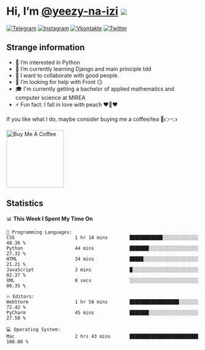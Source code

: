 # Hi, I’m [@yeezy-na-izi](https://github.com/yeezy-na-izi/) ![](https://visitor-badge.glitch.me/badge?page_id=yeezy-na-izi.yeezy-na-izi)

[![Telegram](https://img.shields.io/badge/Telegram-262424?style=for-the-badge&logo=Telegram)](https://t.me/yeezy_na_izi)
[![Instagram](https://img.shields.io/badge/Instagram-262424?style=for-the-badge&logo=Instagram)](https://www.instagram.com/yeezy_na_izi)
[![Vkontakte](https://img.shields.io/badge/VK-262424?style=for-the-badge&logo=Vk&logoColor=0077FF)](https://vk.com/yeezy_na_izi)
[![Twitter](https://img.shields.io/badge/Twitter-262424?style=for-the-badge&logo=Twitter)](https://twitter.com/yeezynaizi)

## Strange information
  
- 👀 I’m interested in Python
- 🌱 I’m currently learning Django and main principle tdd
- 💞️ I want to collaborate with good people.
- 🤔 I’m looking for help with Front 😏
- 🎓 I'm currently getting a bachelor of applied mathematics and computer science at MIREA
- ⚡️ Fun fact: I fall in love with peach ❤️🍑❤️

If you like what I do, maybe consider buying me a coffee/tea 🥺👉👈

<a href="https://www.buymeacoffee.com/yeezynaizi" target="_blank"><img src="https://cdn.buymeacoffee.com/buttons/v2/default-red.png" alt="Buy Me A Coffee" width="150" ></a>

## Statistics

<!--START_SECTION:waka-->
📊 **This Week I Spent My Time On** 

```text
💬 Programming Languages: 
CSS                      1 hr 18 mins        ████████████░░░░░░░░░░░░░   48.36 % 
Python                   44 mins             ███████░░░░░░░░░░░░░░░░░░   27.32 % 
HTML                     34 mins             █████░░░░░░░░░░░░░░░░░░░░   21.21 % 
JavaScript               3 mins              █░░░░░░░░░░░░░░░░░░░░░░░░   02.37 % 
XML                      0 secs              ░░░░░░░░░░░░░░░░░░░░░░░░░   00.35 % 

🔥 Editors: 
WebStorm                 1 hr 58 mins        ██████████████████░░░░░░░   72.42 % 
PyCharm                  45 mins             ███████░░░░░░░░░░░░░░░░░░   27.58 % 

💻 Operating System: 
Mac                      2 hrs 43 mins       █████████████████████████   100.00 % 
```


<!--END_SECTION:waka-->
